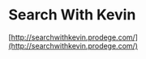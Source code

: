 <!--
id: 302634
link: http://tumblr.atmos.org/post/302634/search-with-kevin
slug: search-with-kevin
date: Fri Mar 23 2007 12:33:09 GMT-0700 (PDT)
publish: 2007-03-023
tags: 
title: Search With Kevin
-->


Search With Kevin
=================

[http://searchwithkevin.prodege.com/](http://searchwithkevin.prodege.com/)

